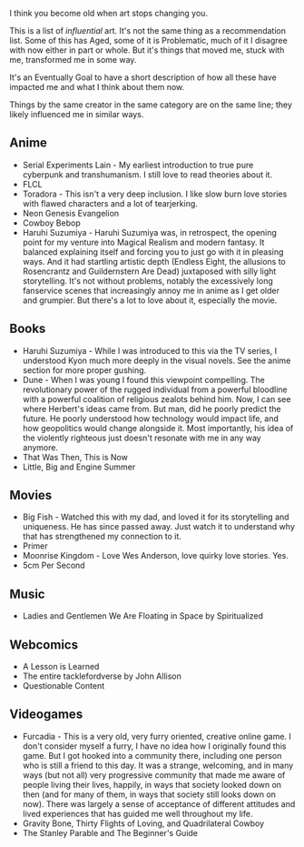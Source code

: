 I think you become old when art stops changing you.

This is a list of *influential* art. It's not the same thing as a recommendation list. Some of this has Aged, some of it is Problematic, much of it I disagree with now either in part or whole. But it's things that moved me, stuck with me, transformed me in some way.

It's an Eventually Goal to have a short description of how all these have impacted me and what I think about them now.

Things by the same creator in the same category are on the same line; they likely influenced me in similar ways.

Anime
-----

* Serial Experiments Lain - My earliest introduction to true pure cyberpunk and transhumanism. I still love to read theories about it.
* FLCL
* Toradora - This isn't a very deep inclusion. I like slow burn love stories with flawed characters and a lot of tearjerking.
* Neon Genesis Evangelion
* Cowboy Bebop
* Haruhi Suzumiya - Haruhi Suzumiya was, in retrospect, the opening point for my venture into Magical Realism and modern fantasy. It balanced explaining itself and forcing you to just go with it in pleasing ways. And it had startling artistic depth (Endless Eight, the allusions to Rosencrantz and Guildernstern Are Dead) juxtaposed with silly light storytelling. It's not without problems, notably the excessively long fanservice scenes that increasingly annoy me in anime as I get older and grumpier. But there's a lot to love about it, especially the movie.

Books
-----

* Haruhi Suzumiya - While I was introduced to this via the TV series, I understood Kyon much more deeply in the visual novels. See the anime section for more proper gushing.
* Dune - When I was young I found this viewpoint compelling. The revolutionary power of the rugged individual from a powerful bloodline with a powerful coalition of religious zealots behind him. Now, I can see where Herbert's ideas came from. But man, did he poorly predict the future. He poorly understood how technology would impact life, and how geopolitics would change alongside it. Most importantly, his idea of the violently righteous just doesn't resonate with me in any way anymore.
* That Was Then, This is Now
* Little, Big and Engine Summer

Movies
------

* Big Fish - Watched this with my dad, and loved it for its storytelling and uniqueness. He has since passed away. Just watch it to understand why that has strengthened my connection to it.
* Primer
* Moonrise Kingdom - Love Wes Anderson, love quirky love stories. Yes.
* 5cm Per Second

Music
-----

* Ladies and Gentlemen We Are Floating in Space by Spiritualized

Webcomics
---------

* A Lesson is Learned
* The entire tacklefordverse by John Allison
* Questionable Content

Videogames
----------

* Furcadia - This is a very old, very furry oriented, creative online game. I don't consider myself a furry, I have no idea how I originally found this game. But I got hooked into a community there, including one person who is still a friend to this day. It was a strange, welcoming, and in many ways (but not all) very progressive community that made me aware of people living their lives, happily, in ways that society looked down on then (and for many of them, in ways that society still looks down on now). There was largely a sense of acceptance of different attitudes and lived experiences that has guided me well throughout my life.
* Gravity Bone, Thirty Flights of Loving, and Quadrilateral Cowboy
* The Stanley Parable and The Beginner's Guide
